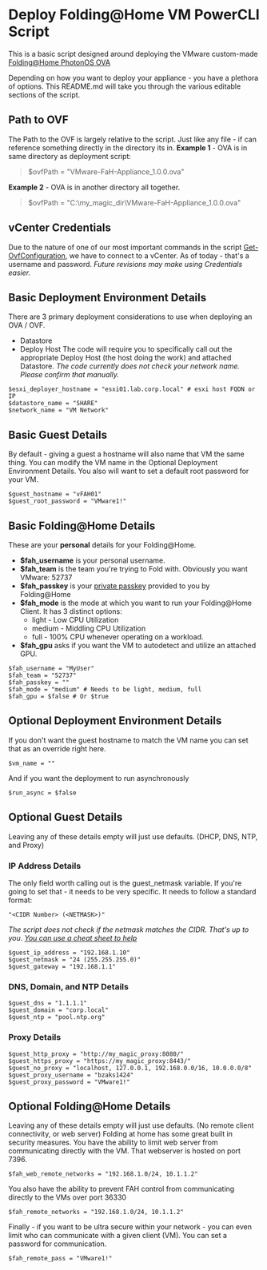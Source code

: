# Deploy Folding@Home VM PowerCLI Script

This is a basic script designed around deploying the VMware custom-made [Folding@Home PhotonOS OVA](http://veducate.co.uk/VMware-FaH-Appliance_1.0.0.ova)

Depending on how you want to deploy your appliance - you have a plethora of options. This README.md will take you through the various editable sections of the script.

## Path to OVF
The Path to the OVF is largely relative to the script. Just like any file - if can reference something directly in the directory its in.
**Example 1** - OVA is in same directory as deployment script:
> $ovfPath = "VMware-FaH-Appliance_1.0.0.ova" 

**Example 2** - OVA is in another directory all together.
> $ovfPath = "C:\my_magic_dir\VMware-FaH-Appliance_1.0.0.ova"

## vCenter Credentials
Due to the nature of one of our most important commands in the script [Get-OvfConfiguration]([https://code.vmware.com/docs/10197/cmdlet-reference/doc/Get-OvfConfiguration.html](https://code.vmware.com/docs/10197/cmdlet-reference/doc/Get-OvfConfiguration.html)), we have to connect to a vCenter.  As of today - that's a username and password. *Future revisions may make using Credentials easier.*

## Basic Deployment Environment Details
There are 3 primary deployment considerations to use when deploying an OVA / OVF.
 - Datastore
 - Deploy Host
The code will require you to specifically call out the appropriate Deploy Host (the host doing the work) and attached Datastore. 
*The code currently does not check your network name. Please confirm that manually.*
```
$esxi_deployer_hostname = "esxi01.lab.corp.local" # esxi host FQDN or IP
$datastore_name = "SHARE"
$network_name = "VM Network"
```
## Basic Guest Details
By default - giving a guest a hostname will also name that VM the same thing. You can modify the VM name in the Optional Deployment Environment Details. You also will want to set a default root password for your VM.
```
$guest_hostname = "vFAH01"
$guest_root_password = "VMware1!"
```

## Basic Folding@Home Details
These are your **personal** details for your Folding@Home. 

 - **$fah_username** is your personal username.
 - **$fah_team** is the team you're trying to Fold with. Obviously you want VMware: 52737
 - **$fah_passkey** is your [private passkey]([https://foldingathome.org/support/faq/points/passkey/](https://foldingathome.org/support/faq/points/passkey/)) provided to you by Folding@Home
 - **$fah_mode** is the mode at which you want to run your Folding@Home Client. It has 3 distinct options:
	 - light - Low CPU Utilization
	 - medium - Middling CPU Utilization
	 - full - 100% CPU whenever operating on a workload.
 - **$fah_gpu** asks if you want the VM to autodetect and utilize an attached GPU.
```
$fah_username = "MyUser"
$fah_team = "52737"
$fah_passkey = ""
$fah_mode = "medium" # Needs to be light, medium, full
$fah_gpu = $false # Or $true
```

## Optional Deployment Environment Details
If you don't want the guest hostname to match the VM name you can set that as an override right here.
```
$vm_name = ""
```
And if you want the deployment to run asynchronously
```
$run_async = $false
```

## Optional Guest Details
Leaving any of these details empty will just use defaults. (DHCP, DNS, NTP, and Proxy)
### IP Address Details
The only field worth calling out is the guest_netmask variable. If you're going to set that - it needs to be very specific. It needs to follow a standard format:
```
"<CIDR Number> (<NETMASK>)"
```
*The script does not check if the netmask matches the CIDR. That's up to you. [You can use a cheat sheet to help]([https://www.aelius.com/njh/subnet_sheet.html](https://www.aelius.com/njh/subnet_sheet.html))*

```
$guest_ip_address = "192.168.1.10"
$guest_netmask = "24 (255.255.255.0)"
$guest_gateway = "192.168.1.1"
```
### DNS, Domain, and NTP Details
```
$guest_dns = "1.1.1.1"
$guest_domain = "corp.local"
$guest_ntp = "pool.ntp.org"
```
### Proxy Details
```
$guest_http_proxy = "http://my_magic_proxy:8080/"
$guest_https_proxy = "https://my_magic_proxy:8443/"
$guest_no_proxy = "localhost, 127.0.0.1, 192.168.0.0/16, 10.0.0.0/8"
$guest_proxy_username = "bzaks1424"
$guest_proxy_password = "VMware1!"
```


## Optional Folding@Home Details
Leaving any of these details empty will just use defaults. (No remote client connectivity, or web server)
Folding at home has some great built in security measures. 
You have the ability to limit web server from communicating directly with the VM. That webserver is hosted on port 7396.
```
$fah_web_remote_networks = "192.168.1.0/24, 10.1.1.2"
```
You also have the ability to prevent FAH control from communicating directly to the VMs over port 36330
```
$fah_remote_networks = "192.168.1.0/24, 10.1.1.2"
```
Finally - if you want to be ultra secure within your network - you can even limit who can communicate with a given client (VM). You can set a password for communication.
```
$fah_remote_pass = "VMware1!"
```
